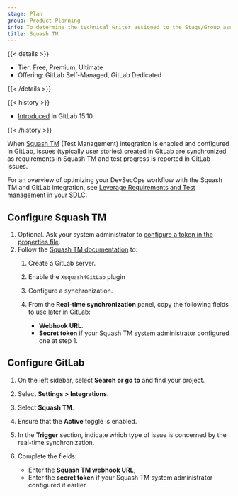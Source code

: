 ```yaml
---
stage: Plan
group: Product Planning
info: To determine the technical writer assigned to the Stage/Group associated with this page, see https://handbook.gitlab.com/handbook/product/ux/technical-writing/#assignments
title: Squash TM
---
```


{{< details >}}

- Tier: Free, Premium, Ultimate
- Offering: GitLab Self-Managed, GitLab Dedicated

{{< /details >}}

{{< history >}}

- [Introduced](https://gitlab.com/gitlab-org/gitlab/-/issues/337855) in GitLab 15.10.

{{< /history >}}

When [Squash TM](https://www.squashtest.com/en/squash-gitlab-platform) (Test Management)
integration is enabled and configured in GitLab, issues (typically user stories) created in GitLab
are synchronized as requirements in Squash TM and test progress is reported in GitLab issues.

<i class="fa fa-youtube-play youtube" aria-hidden="true"></i>
For an overview of optimizing your DevSecOps workflow with the Squash TM and GitLab integration,
see [Leverage Requirements and Test management in your SDLC](https://www.youtube.com/watch?v=XAiNUmBiqm4).
<!-- Video published on 2024-05-15 -->

## Configure Squash TM

1. Optional. Ask your system administrator to [configure a token in the properties file](https://tm-en.doc.squashtest.com/latest/redirect/gitlab-integration-token.html).
1. Follow the [Squash TM documentation](https://tm-en.doc.squashtest.com/latest/redirect/gitlab-integration-configuration.html) to:
   1. Create a GitLab server.
   1. Enable the `Xsquash4GitLab` plugin
   1. Configure a synchronization.
   1. From the **Real-time synchronization** panel, copy the following fields to use later in GitLab:

      - **Webhook URL**.
      - **Secret token** if your Squash TM system administrator configured one at step 1.

## Configure GitLab

1. On the left sidebar, select **Search or go to** and find your project.
1. Select **Settings > Integrations**.
1. Select **Squash TM**.
1. Ensure that the **Active** toggle is enabled.
1. In the **Trigger** section, indicate which type of issue is concerned by the real-time synchronization.
1. Complete the fields:

   - Enter the **Squash TM webhook URL**,
   - Enter the **secret token** if your Squash TM system administrator configured it earlier.
